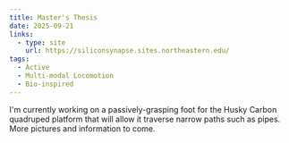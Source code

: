 ```yaml
---
title: Master's Thesis
date: 2025-09-21
links:
  - type: site
    url: https://siliconsynapse.sites.northeastern.edu/
tags:
  - Active
  - Multi-modal Locomotion
  - Bio-inspired
---
```


I'm currently working on a passively-grasping foot for the Husky Carbon quadruped platform that will allow it traverse narrow paths such as pipes. More pictures and information to come.

<!--more-->
